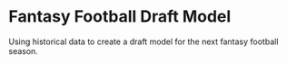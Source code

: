 # Fantasy Football Draft Model

Using historical data to create a draft model for the next fantasy football season.
